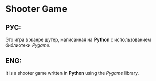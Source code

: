 # Shooter Game
## РУС:
Это игра в жанре шутер, написанная на **Python** с использованием библиотеки *Pygame*.
## ENG:
It is a shooter game written in **Python** using the *Pygame* library.
